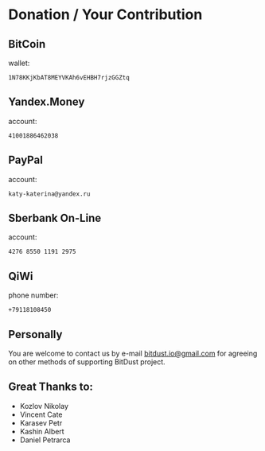 # Donation / Your Contribution


## BitCoin

wallet:

    1N78KKjKbAT8MEYVKAh6vEHBH7rjzGGZtq



## Yandex.Money

account: 
    
    41001886462038
    
    
## PayPal

account:

    katy-katerina@yandex.ru
    



## Sberbank On-Line

account:
    
    4276 8550 1191 2975 


    
## QiWi

phone number:

    +79118108450 

    
## Personally

You are welcome to contact us by e-mail
[bitdust.io@gmail.com](mailto:bitdust.io@gmail.com)
for agreeing on other methods of supporting BitDust project.


## Great Thanks to:

+ Kozlov Nikolay
+ Vincent Cate
+ Karasev Petr
+ Kashin Albert
+ Daniel Petrarca
    
    
    
    

<div class=fbcomments markdown="1">
</div>